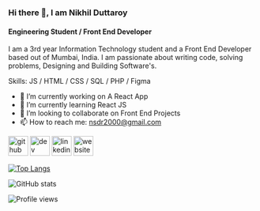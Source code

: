 ### Hi there 👋, I am Nikhil Duttaroy
#### Engineering Student / Front End Developer
I am a 3rd year Information Technology student and a Front End Developer based out of Mumbai, India.
I am passionate about writing code, solving problems, Designing and Building Software's.


Skills:  JS / HTML / CSS / SQL / PHP / Figma 

- 🔭 I’m currently working on A React App 
- 🌱 I’m currently learning React JS  
- 👯 I’m looking to collaborate on Front End Projects 
- 📫 How to reach me: nsdr2000@gmail.com 


[<img src='https://img.shields.io/badge/-Github-000?style=flat&logo=Github&logoColor=white' alt='github' height='40'>](https://github.com/Nikhil-Duttaroy)  [<img src='https://cdn.jsdelivr.net/npm/simple-icons@3.0.1/icons/dev-dot-to.svg' alt='dev' height='40'>](https://dev.to/nikhilduttaroy)  [<img src='https://img.shields.io/badge/-LinkedIn-blue?style=flat&logo=Linkedin&logoColor=white' alt='linkedin' height='40'>](https://www.linkedin.com/in/nikhil-duttaroy/)  [<img src='https://cdn.jsdelivr.net/npm/simple-icons@3.0.1/icons/icloud.svg' alt='website' height='40'>](https://nikhil-duttaroy.netlify.app/)  

[![Top Langs](https://github-readme-stats.vercel.app/api/top-langs/?username=Nikhil-Duttaroy)](https://github.com/Nikhil-Duttaroy/github-readme-stats)

![GitHub stats](https://github-readme-stats.vercel.app/api?username=Nikhil-Duttaroy&show_icons=true)  

![Profile views](https://gpvc.arturio.dev/Nikhil-Duttaroy)  
